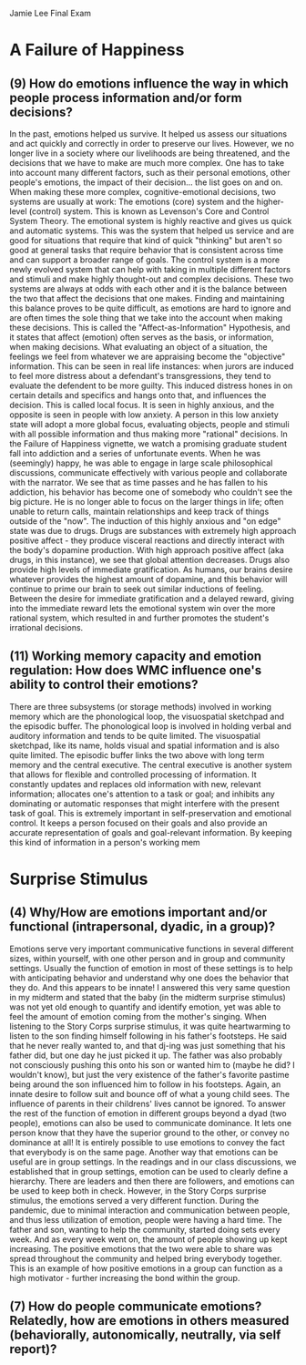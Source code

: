 Jamie Lee 
Final Exam
# A Failure of Happiness
## (9) How do emotions influence the way in which people process information and/or form decisions?
In the past, emotions helped us survive. It helped us assess our situations and act quickly and correctly in order to preserve our lives. However, we no longer live in a society where our livelihoods are being threatened, and the decisions that we have to make are much more complex. One has to take into account many different factors, such as their personal emotions, other people's emotions, the impact of their decision... the list goes on and on. 
When making these more complex, cognitive-emotional decisions, two systems are usually at work: The emotions (core) system and the higher-level (control) system. This is known as Levenson's Core and Control System Theory. The emotional system is highly reactive and gives us quick and automatic systems. This was the system that helped us service and are good for situations that require that kind of quick "thinking" but aren't so good at general tasks that require behavior that is consistent across time and can support a broader range of goals. The control system is a more newly evolved system that can help with taking in multiple different factors and stimuli and make highly thought-out and complex decisions. 
These two systems are always at odds with each other and it is the balance between the two that affect the decisions that one makes. Finding and maintaining this balance proves to be quite difficult, as emotions are hard to ignore and are often times the sole thing that we take into the account when making these decisions.
This is called the "Affect-as-Information" Hypothesis, and it states that affect (emotion) often serves as the basis, or information, when making decisions. What evaluating an object of a situation, the feelings we feel from whatever we are appraising become the "objective" information. This can be seen in real life instances: when jurors are induced to feel more distress about a defendant's transgressions, they tend to evaluate the defendent to be more guilty. This induced distress hones in on certain details and specifics and hangs onto that, and influences the decision. This is called local focus. It is seen in highly anxious, and the opposite is seen in people with low anxiety. A person in this low anxiety state will adopt a more global focus, evaluating objects, people and stimuli with all possible information and thus making more "rational" decisions. 
In the Failure of Happiness vignette, we watch a promising graduate student fall into addiction and a series of unfortunate events. When he was (seemingly) happy, he was able to engage in large scale philosophical discussions, communicate effectively with various people and collaborate with the narrator. 
We see that as time passes and he has fallen to his addiction, his behavior has become one of somebody who couldn't see the big picture. He is no longer able to focus on the larger things in life; often unable to return calls, maintain relationships and keep track of things outside of the "now". 
The induction of this highly anxious and "on edge" state was due to drugs. Drugs are substances with extremely high approach positive affect - they produce visceral reactions and directly interact with the body's dopamine production. With high approach positive affect (aka drugs, in this instance), we see that global attention decreases. Drugs also provide high levels of immediate gratification. As humans, our brains desire whatever provides the highest amount of dopamine, and this behavior will continue to prime our brain to seek out similar inductions of feeling. Between the desire for immediate gratification and a delayed reward, giving into the immediate reward lets the emotional system win over the more rational system, which resulted in and further promotes the student's irrational decisions. 
## (11) Working memory capacity and emotion regulation: How does WMC influence one's ability to control their emotions? 
There are three subsystems (or storage methods) involved in working memory which are the phonological loop, the visuospatial sketchpad and the episodic buffer. The phonological loop is involved in holding verbal and auditory information and tends to be quite limited. The visuospatial sketchpad, like its name, holds visual and spatial information and is also quite limited. The episodic buffer links the two above with long term memory and the central executive.
The central executive is another system that allows for flexible and controlled processing of information. It constantly updates and replaces old information with new, relevant information; allocates one's attention to a task or goal; and inhibits any dominating or automatic responses that might interfere with the present task of goal. 
This is extremely important in self-preservation and emotional control. It keeps a person focused on their goals and also provide an accurate representation of goals and goal-relevant information. By keeping this kind of information in a person's working mem
# Surprise Stimulus
## (4) Why/How are emotions important and/or functional (intrapersonal, dyadic, in a group)?
Emotions serve very important communicative functions in several different sizes, within yourself, with one other person and in group and community settings. Usually the function of emotion in most of these settings is to help with anticipating behavior and understand why one does the behavior that they do. And this appears to be innate! I answered this very same question in my midterm and stated that the baby (in the midterm surprise stimulus) was not yet old enough to quantify and identify emotion, yet was able to feel the amount of emotion coming from the mother's singing. 
When listening to the Story Corps surprise stimulus, it was quite heartwarming to listen to the son finding himself following in his father's footsteps. He said that he never really wanted to, and that dj-ing was just something that his father did, but one day he just picked it up. The father was also probably not consciously pushing this onto his son or wanted him to (maybe he did? I wouldn't know), but just the very existence of the father's favorite pastime being around the son influenced him to follow in his footsteps. Again, an innate desire to follow suit and bounce off of what a young child sees. The influence of parents in their childrens' lives cannot be ignored. 
To answer the rest of the function of emotion in different groups beyond a dyad (two people), emotions can also be used to communicate dominance. It lets one person know that they have the superior ground to the other, or convey no dominance at all! It is entirely possible to use emotions to convey the fact that everybody is on the same page. 
Another way that emotions can be useful are in group settings. In the readings and in our class discussions, we established that in group settings, emotion can be used to clearly define a hierarchy. There are leaders and then there are followers, and emotions can be used to keep both in check. However, in the Story Corps surprise stimulus, the emotions served a very different function. During the pandemic, due to minimal interaction and communication between people, and thus less utilization of emotion, people were having a hard time. The father and son, wanting to help the community, started doing sets every week. And as every week went on, the amount of people showing up kept increasing. The positive emotions that the two were able to share was spread throughout the community and helped bring everybody together. This is an example of how positive emotions in a group can function as a high motivator - further increasing the bond within the group. 
## (7) How do people communicate emotions? Relatedly, how are emotions in others measured (behaviorally, autonomically, neutrally, via self report)? 